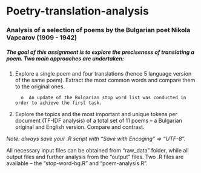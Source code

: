 # Poetry-translation-analysis


### Analysis of a selection of poems by the Bulgarian poet Nikola Vapcarov (1909 - 1942)

##### The goal of this assignment is to explore the preciseness of translating a poem. Two main approaches are undertaken:


1. Explore a single poem and four translations (hence 5 language version of the same poem). Extract the most common words and compare them to the original ones. 
   
   
         o	An update of the Bulgarian stop word list was conducted in order to achieve the first task. 


2. Explore the topics and the most important and unique tokens per document (TF-IDF analysis) of a total set of 11 poems – a Bulgarian original and English version. Compare and contrast.


*Note: always save your .R script with “Save with Encoging” => “UTF-8”.*


All necessary input files can be obtained from “raw_data” folder, while all output files and further analysis from the “output” files. Two .R files are available – the “stop-word-bg.R” and “poem-analysis.R”. 
